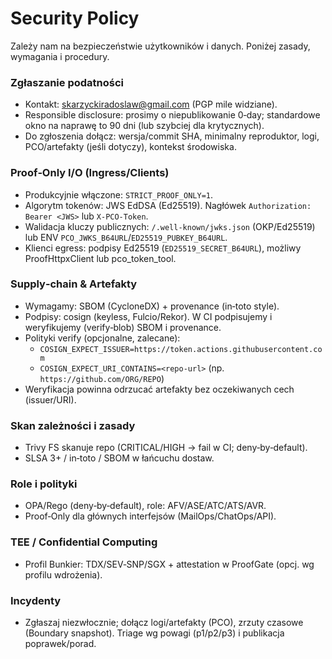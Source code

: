 # Security Policy

Zależy nam na bezpieczeństwie użytkowników i danych. Poniżej zasady, wymagania i procedury.

### Zgłaszanie podatności

- Kontakt: skarzyckiradoslaw@gmail.com (PGP mile widziane).
- Responsible disclosure: prosimy o niepublikowanie 0‑day; standardowe okno na naprawę to 90 dni (lub szybciej dla krytycznych).
- Do zgłoszenia dołącz: wersja/commit SHA, minimalny reproduktor, logi, PCO/artefakty (jeśli dotyczy), kontekst środowiska.

### Proof‑Only I/O (Ingress/Clients)

- Produkcyjnie włączone: `STRICT_PROOF_ONLY=1`.
- Algorytm tokenów: JWS EdDSA (Ed25519). Nagłówek `Authorization: Bearer <JWS>` lub `X-PCO-Token`.
- Walidacja kluczy publicznych: `/.well-known/jwks.json` (OKP/Ed25519) lub ENV `PCO_JWKS_B64URL`/`ED25519_PUBKEY_B64URL`.
- Klienci egress: podpisy Ed25519 (`ED25519_SECRET_B64URL`), możliwy ProofHttpxClient lub pco_token_tool.

### Supply‑chain & Artefakty

- Wymagamy: SBOM (CycloneDX) + provenance (in‑toto style).
- Podpisy: cosign (keyless, Fulcio/Rekor). W CI podpisujemy i weryfikujemy (verify‑blob) SBOM i provenance.
- Polityki verify (opcjonalne, zalecane):
  - `COSIGN_EXPECT_ISSUER=https://token.actions.githubusercontent.com`
  - `COSIGN_EXPECT_URI_CONTAINS=<repo-url>` (np. `https://github.com/ORG/REPO`)
- Weryfikacja powinna odrzucać artefakty bez oczekiwanych cech (issuer/URI).

### Skan zależności i zasady

- Trivy FS skanuje repo (CRITICAL/HIGH → fail w CI; deny‑by‑default).
- SLSA 3+ / in‑toto / SBOM w łańcuchu dostaw.

### Role i polityki

- OPA/Rego (deny‑by‑default), role: AFV/ASE/ATC/ATS/AVR.
- Proof‑Only dla głównych interfejsów (MailOps/ChatOps/API).

### TEE / Confidential Computing

- Profil Bunkier: TDX/SEV‑SNP/SGX + attestation w ProofGate (opcj. wg profilu wdrożenia).

### Incydenty

- Zgłaszaj niezwłocznie; dołącz logi/artefakty (PCO), zrzuty czasowe (Boundary snapshot). Triage wg powagi (p1/p2/p3) i publikacja poprawek/porad.

